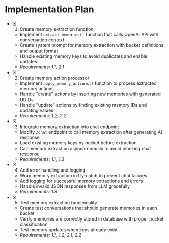 # Implementation Plan

- [x] 1. Create memory extraction function
  - Implement `extract_memories()` function that calls OpenAI API with conversation context
  - Create system prompt for memory extraction with bucket definitions and output format
  - Handle existing memory keys to avoid duplicates and enable updates
  - _Requirements: 1.1, 2.1_

- [x] 2. Create memory action processor
  - Implement `apply_memory_actions()` function to process extracted memory actions
  - Handle "create" actions by inserting new memories with generated UUIDs
  - Handle "update" actions by finding existing memory IDs and updating values
  - _Requirements: 1.2, 2.2_

- [x] 3. Integrate memory extraction into chat endpoint
  - Modify `/chat` endpoint to call memory extraction after generating AI response
  - Load existing memory keys by bucket before extraction
  - Call memory extraction asynchronously to avoid blocking chat response
  - _Requirements: 1.1, 1.3_

- [x] 4. Add error handling and logging
  - Wrap memory extraction in try-catch to prevent chat failures
  - Add logging for successful memory extractions and errors
  - Handle invalid JSON responses from LLM gracefully
  - _Requirements: 1.3_

- [x] 5. Test memory extraction functionality
  - Create test conversations that should generate memories in each bucket
  - Verify memories are correctly stored in database with proper bucket classification
  - Test memory updates when keys already exist
  - _Requirements: 1.1, 1.2, 2.1, 2.2_
